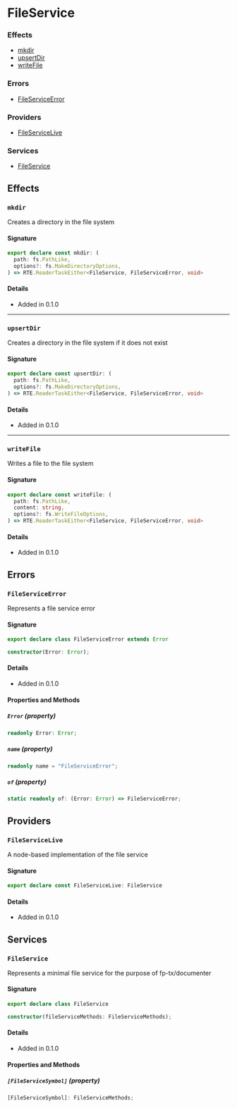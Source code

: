 
# FileService







### Effects

* [mkdir](#mkdir)
* [upsertDir](#upsertdir)
* [writeFile](#writefile)

### Errors

* [FileServiceError](#fileserviceerror)

### Providers

* [FileServiceLive](#fileservicelive)

### Services

* [FileService](#fileservice)

## Effects


### `mkdir`

Creates a directory in the file system




#### Signature

```typescript
export declare const mkdir: (
  path: fs.PathLike,
  options?: fs.MakeDirectoryOptions,
) => RTE.ReaderTaskEither<FileService, FileServiceError, void>
```

#### Details

* Added in 0.1.0



---


### `upsertDir`

Creates a directory in the file system if it does not exist




#### Signature

```typescript
export declare const upsertDir: (
  path: fs.PathLike,
  options?: fs.MakeDirectoryOptions,
) => RTE.ReaderTaskEither<FileService, FileServiceError, void>
```

#### Details

* Added in 0.1.0



---


### `writeFile`

Writes a file to the file system




#### Signature

```typescript
export declare const writeFile: (
  path: fs.PathLike,
  content: string,
  options?: fs.WriteFileOptions,
) => RTE.ReaderTaskEither<FileService, FileServiceError, void>
```

#### Details

* Added in 0.1.0



## Errors


### `FileServiceError`

Represents a file service error



#### Signature

```typescript
export declare class FileServiceError extends Error
```

```typescript
constructor(Error: Error);
```

#### Details

* Added in 0.1.0



#### Properties and Methods


##### `Error` (property)


```typescript
readonly Error: Error;
```



##### `name` (property)


```typescript
readonly name = "FileServiceError";
```



##### `of` (property)


```typescript
static readonly of: (Error: Error) => FileServiceError;
```



## Providers


### `FileServiceLive`

A node-based implementation of the file service




#### Signature

```typescript
export declare const FileServiceLive: FileService
```

#### Details

* Added in 0.1.0



## Services


### `FileService`

Represents a minimal file service for the purpose of fp-tx/documenter



#### Signature

```typescript
export declare class FileService
```

```typescript
constructor(fileServiceMethods: FileServiceMethods);
```

#### Details

* Added in 0.1.0



#### Properties and Methods


##### `[FileServiceSymbol]` (property)


```typescript
[FileServiceSymbol]: FileServiceMethods;
```

